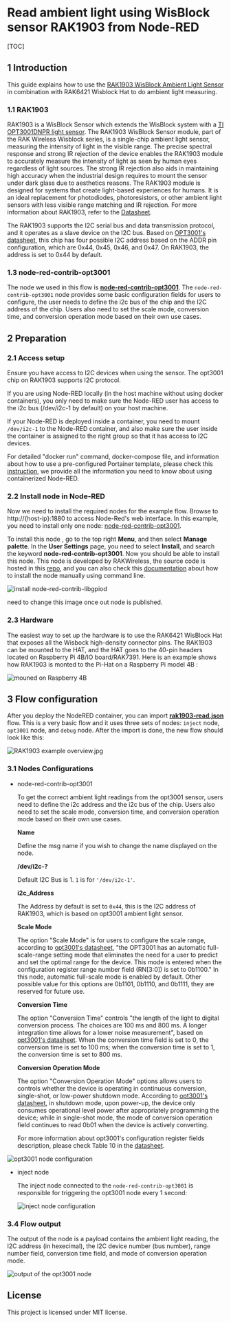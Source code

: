 # Read ambient light using WisBlock sensor RAK1903 from Node-RED 

[TOC]

## 1 Introduction

This guide explains how to use the [RAK1903 WisBlock Ambient Light Sensor](https://docs.rakwireless.com/Product-Categories/WisBlock/RAK1903/Overview/#product-description) in combination with RAK6421 Wisblock Hat to do ambient light measuring.  

### 1.1 RAK1903

RAK1903 is a WisBlock Sensor which extends the WisBlock system with a [TI OPT3001DNPR light sensor](https://www.ti.com/product/OPT3001). The RAK1903 WisBlock Sensor module, part of the RAK Wireless Wisblock series, is a single-chip ambient light sensor, measuring the intensity of light in the visible range. The precise spectral response and strong IR rejection of the device enables the RAK1903 module to accurately measure the intensity of light as seen by human eyes regardless of light sources. The strong IR rejection also aids in maintaining high accuracy when the industrial design requires to mount the sensor under dark glass due to aesthetics reasons. The RAK1903 module is designed for systems that create light-based experiences for humans. It is an ideal replacement for photodiodes, photoresistors, or other ambient light sensors with less visible range matching and IR rejection. For more information about RAK1903, refer to the [Datasheet](https://docs.rakwireless.com/Product-Categories/WisBlock/RAK1903/Datasheet/).

The RAK1903 supports the I2C serial bus and data transmission protocol, and it operates as a slave device on the I2C bus. Based on [OPT3001's datasheet](https://www.ti.com/lit/ds/symlink/opt3001.pdf?ts=1650948147469&ref_url=https%253A%252F%252Fwww.google.com%252F), this chip has four possible I2C address based on the ADDR pin configuration, which are 0x44, 0x45, 0x46, and 0x47. On RAK1903, the address is set to 0x44 by default.

### 1.3 node-red-contrib-opt3001

The node we used in this flow is **[node-red-contrib-opt3001](https://git.rak-internal.net/product-rd/gateway/wis-developer/rak7391/node-red-nodes/-/tree/dev/node-red-contrib-opt3001)**. The `node-red-contrib-opt3001` node provides some basic configuration fields for users to configure, the user needs to define the i2c bus of the chip and the I2C address of the chip. Users also need to set the scale mode, conversion time, and conversion operation mode based on their own use cases. 



## 2 Preparation


### 2.1 Access setup

Ensure you have access to I2C devices when using the sensor. The opt3001 chip on RAK1903 supports I2C protocol.

If you are using Node-RED locally (in the host machine without using docker containers), you only need to  make sure the Node-RED user has access to the i2c bus (/dev/i2c-1 by default) on your host machine. 

If your Node-RED is deployed inside a container, you need to mount `/dev/i2c-1` to the Node-RED container, and also make sure the user inside the container is assigned to the right group so that it has access to I2C devices.

For detailed "docker run" command, docker-compose file, and information about how to use a pre-configured Portainer template, please check this [instruction](https://git.rak-internal.net/product-rd/gateway/wis-developer/rak7391/wisblock-node-red/-/blob/dev/README-Docker/README.md), we provide all the information you need to know about using containerized Node-RED.

### 2.2 Install node in Node-RED

Now we need to install the required nodes for the example flow. Browse to http://{host-ip}:1880 to access Node-Red's web interface. In this example, you need to install only one node: [node-red-contrib-opt3001](https://git.rak-internal.net/product-rd/gateway/wis-developer/rak7391/node-red-nodes/-/tree/dev/node-red-contrib-opt3001).

To install this node , go to the top right **Menu**, and then select **Manage palette**. In the **User Settings** page, you need to select **Install**, and search the keyword **node-red-contrib-opt3001**. Now you should be able to install this node. This node is developed by RAKWireless, the source code is hosted in this [repo](https://git.rak-internal.net/product-rd/gateway/wis-developer/rak7391/node-red-nodes/-/tree/dev/node-red-contrib-ltr-390uv), and you can also check this [documentation](https://git.rak-internal.net/product-rd/gateway/wis-developer/rak7391/wisblock-node-red/-/blob/dev/README-Docker/README.md) about how to install the node manually using command line.

![install node-red-contrib-libgpiod](assets/install-node.png)

need to change this image once out node is published.

### 2.3 Hardware  

The easiest way to set up the hardware is to use the RAK6421 WisBlock Hat that exposes all the Wisbock high-density connector pins.  The RAK1903 can be mounted to the HAT, and the HAT goes to the 40-pin headers located on Raspberry Pi 4B/IO board/RAK7391. Here is an example shows how RAK1903 is monted to the Pi-Hat on a Raspberry Pi model 4B :

![mouned on Raspberry 4B](assets/rak1903+rak6421+rpi4b.jpg)



## 3 Flow configuration

After you deploy the NodeRED container,  you can import  [**rak1903-read.json**](rak1903-read.json) flow. This is a very basic flow and it uses three sets of nodes: `inject` node, `opt3001` node,  and  `debug` node. After the import is done, the new flow should look like this:

![RAK1903 example overview.jpg](assets/rak1903-read-overview.jpg)



### 3.1 Nodes Configurations 

* node-red-contrib-opt3001

  To get the correct ambient light readings from the opt3001 sensor, users need to define the i2c address and the i2c bus of the chip. Users also need to set the scale mode, conversion time, and conversion operation mode based on their own use cases.

  **Name**

  Define the msg name if you wish to change the name displayed on the node.

  **/dev/i2c-?**

  Default I2C Bus is 1.  `1` is for `'/dev/i2c-1'`.

  **i2c_Address**

  The Address by default is set to `0x44`, this is the I2C address of RAK1903, which is based on opt3001 ambient light sensor. 

  **Scale Mode**

  The option "Scale Mode" is for users to configure the scale range, according to [opt3001's datasheet](https://www.ti.com/lit/ds/symlink/opt3001.pdf?ts=1650948147469&ref_url=https%253A%252F%252Fwww.google.com%252F), "the OPT3001 has an automatic full-scale-range setting mode that eliminates the need for a user to predict and set the optimal range for the device. This mode is entered when the configuration register range number field (RN[3:0]) is set to 0b1100." In this node, automatic full-scale mode is enabled by default. Other possible value for this options are 0b1101, 0b1110, and 0b1111, they are reserved for future use. 

  **Conversion Time**

  The option "Conversion Time" controls "the length of the light to digital conversion process. The choices are 100 ms and 800 ms. A longer integration time allows for a lower noise measurement", based on  [opt3001's datasheet](https://www.ti.com/lit/ds/symlink/opt3001.pdf?ts=1650948147469&ref_url=https%253A%252F%252Fwww.google.com%252F). When the conversion time field is set to 0, the conversion time is set to 100 ms; when the conversion time is set to 1, the conversion time is set to 800 ms.

  **Conversion Operation Mode**

  The option "Conversion Operation Mode" options allows users to controls whether the device is operating in continuous conversion, single-shot, or low-power shutdown mode. According to [opt3001's datasheet](https://www.ti.com/lit/ds/symlink/opt3001.pdf?ts=1650948147469&ref_url=https%253A%252F%252Fwww.google.com%252F), in shutdown mode, upon power-up, the device only consumes operational level power after appropriately programming the device; while in single-shot mode, the mode of conversion operation field continues to read 0b01 when the device is actively converting.

  For more information about opt3001's configuration register fields description, please check Table 10 in the [datasheet](https://www.ti.com/lit/ds/symlink/opt3001.pdf?ts=1650948147469&ref_url=https%253A%252F%252Fwww.google.com%252F).

<img src="assets/opt3001-node.jpg" alt="opt3001 node configuration"/>





- inject node

  The inject node connected to the `node-red-contrib-opt3001` is responsible for triggering the opt3001 node every 1 second:

  ![inject node configuration](assets/inject-node.jpg)



### 3.4 Flow output

The output of the node is a payload contains the ambient light reading, the I2C address (in hexecimal), the I2C device number (bus number), range number field, conversion time field, and mode of conversion operation mode.  

<img src="assets/opt3001-node-output.jpg" alt="output of the opt3001 node"/>



## License

This project is licensed under MIT license.

